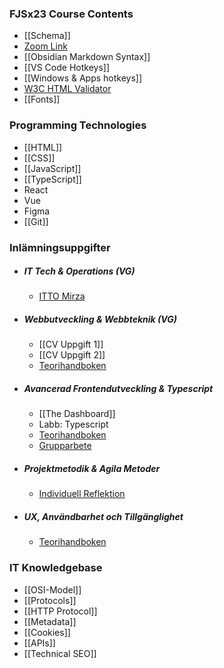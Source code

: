 ### FJSx23 Course Contents
- [[Schema]]
- [Zoom Link](https://us06web.zoom.us/j/3780272155)
- [[Obsidian Markdown Syntax]]
- [[VS Code Hotkeys]]
- [[Windows & Apps hotkeys]]
- [W3C HTML Validator](https://validator.w3.org/)
- [[Fonts]]
### Programming Technologies
- [[HTML]]
- [[CSS]]
- [[JavaScript]]
- [[TypeScript]]
- React
- Vue
- Figma
- [[Git]]
### Inlämningsuppgifter
- ##### IT Tech & Operations (VG)
	- [ITTO Mirza](https://docs.google.com/document/d/1OtF9i_kqT6HsosNTMF2TOYi5N78cs0pOEapTozHHYbs/edit)
- ##### Webbutveckling & Webbteknik (VG)
	- [[CV Uppgift 1]]
	- [[CV Uppgift 2]]
	- [Teorihandboken](https://docs.google.com/document/d/12l5-3fn-K5E-fF8figw6Dy3jf1lCauYCz649LldxGec/edit)
- ##### Avancerad Frontendutveckling & Typescript
	- [[The Dashboard]]
	- Labb: Typescript
	- [Teorihandboken](https://docs.google.com/document/d/1AXcUnlGgO9zULRychcuCxS3eT1fHG1w70RP-ltMmwnE/edit)
	- [Grupparbete](https://qlok.notion.site/Projektarbete-individuell-och-eller-gruppvis-20a17198278743c888e00ec93c0c3ece)
- ##### Projektmetodik & Agila Metoder
	- [Individuell Reflektion](https://docs.google.com/document/d/17dr-A3xhPA5bQTCQIG-TsoQVVkhNB6YTKyw3ZoP7X0Q/edit)
- ##### UX, Användbarhet och Tillgänglighet
	- [Teorihandboken](https://docs.google.com/document/d/1qJ8icqvziTwEznFF6OEsdOL8PH75RO42ceW_8A608bw/edit)
### IT Knowledgebase
- [[OSI-Model]]
- [[Protocols]]
- [[HTTP Protocol]]
- [[Metadata]]
- [[Cookies]]
- [[APIs]]
- [[Technical SEO]]

